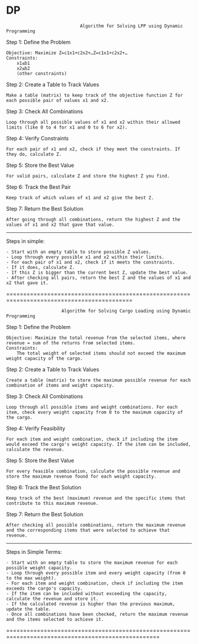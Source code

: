 

####
# DP

                                Algorithm for Solving LPP using Dynamic Programming

Step 1: Define the Problem

    Objective: Maximize Z=c1x1+c2x2+…Z=c1​x1​+c2​x2​+…
    Constraints:
        x1≤b1
        x2≤b2
        (other constraints)

Step 2: Create a Table to Track Values

    Make a table (matrix) to keep track of the objective function Z for each possible pair of values x1​ and x2​.

Step 3: Check All Combinations

    Loop through all possible values of x1​ and x2​ within their allowed limits (like 0 to 4 for x1​ and 0 to 6 for x2​).

Step 4: Verify Constraints

    For each pair of x1​ and x2​, check if they meet the constraints. If they do, calculate Z.

Step 5: Store the Best Value

    For valid pairs, calculate Z and store the highest Z you find.

Step 6: Track the Best Pair

    Keep track of which values of x1​ and x2​ give the best Z.

Step 7: Return the Best Solution

    After going through all combinations, return the highest Z and the values of x1​ and x2​ that gave that value.

--------------------------------------------------------------------------------------------------------------------------------

Steps in simple:

    - Start with an empty table to store possible Z values.
    - Loop through every possible x1​ and x2​ within their limits.
    - For each pair of x1​ and x2​, check if it meets the constraints.
    - If it does, calculate Z.
    - If this Z is bigger than the current best Z, update the best value.
    - After checking all pairs, return the best Z and the values of x1​ and x2​ that gave it.

===========================================================================================



                         Algorithm for Solving Cargo Loading using Dynamic Programming

Step 1: Define the Problem

    Objective: Maximize the total revenue from the selected items, where revenue = sum of the returns from selected items.
    Constraints:
        The total weight of selected items should not exceed the maximum weight capacity of the cargo.

Step 2: Create a Table to Track Values

    Create a table (matrix) to store the maximum possible revenue for each combination of items and weight capacity.

Step 3: Check All Combinations

    Loop through all possible items and weight combinations. For each item, check every weight capacity from 0 to the maximum capacity of the cargo.

Step 4: Verify Feasibility

    For each item and weight combination, check if including the item would exceed the cargo's weight capacity. If the item can be included, calculate the revenue.

Step 5: Store the Best Value

    For every feasible combination, calculate the possible revenue and store the maximum revenue found for each weight capacity.

Step 6: Track the Best Solution

    Keep track of the best (maximum) revenue and the specific items that contribute to this maximum revenue.

Step 7: Return the Best Solution

    After checking all possible combinations, return the maximum revenue and the corresponding items that were selected to achieve that revenue.

----------------------------------------------------------------------------------------------------------------------------
Steps in Simple Terms:

    - Start with an empty table to store the maximum revenue for each possible weight capacity.
    - Loop through every possible item and every weight capacity (from 0 to the max weight).
    - For each item and weight combination, check if including the item exceeds the cargo's capacity.
    - If the item can be included without exceeding the capacity, calculate the revenue and store it.
    - If the calculated revenue is higher than the previous maximum, update the table.
    - Once all combinations have been checked, return the maximum revenue and the items selected to achieve it.

===================================================================================================
